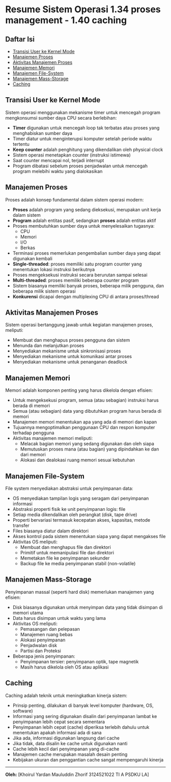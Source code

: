 # Resume Sistem Operasi 1.34 proses management - 1.40 caching

## Daftar Isi
- [Transisi User ke Kernel Mode](#transisi-user-ke-kernel-mode)
- [Manajemen Proses](#manajemen-proses)
- [Aktivitas Manajemen Proses](#aktivitas-manajemen-proses)
- [Manajemen Memori](#manajemen-memori)
- [Manajemen File-System](#manajemen-file-system)
- [Manajemen Mass-Storage](#manajemen-mass-storage)
- [Caching](#caching)

## Transisi User ke Kernel Mode
Sistem operasi menggunakan mekanisme timer untuk mencegah program mengkonsumsi sumber daya CPU secara berlebihan:

- **Timer** digunakan untuk mencegah loop tak terbatas atau proses yang menghabiskan sumber daya
- Timer diatur untuk menginterupsi komputer setelah periode waktu tertentu
- **Keep counter** adalah penghitung yang dikendalikan oleh physical clock
- Sistem operasi menetapkan counter (instruksi istimewa)
- Saat counter mencapai nol, terjadi interrupt
- Program dibatasi sebelum proses penjadwalan untuk mencegah program melebihi waktu yang dialokasikan

## Manajemen Proses
Proses adalah konsep fundamental dalam sistem operasi modern:

- **Proses** adalah program yang sedang dieksekusi, merupakan unit kerja dalam sistem
- **Program** adalah entitas pasif, sedangkan **proses** adalah entitas aktif
- Proses membutuhkan sumber daya untuk menyelesaikan tugasnya:
  - CPU
  - Memori
  - I/O
  - Berkas
- Terminasi proses memerlukan pengembalian sumber daya yang dapat digunakan kembali
- **Single-threaded**: proses memiliki satu program counter yang menentukan lokasi instruksi berikutnya
- Proses mengeksekusi instruksi secara berurutan sampai selesai
- **Multi-threaded**: proses memiliki beberapa counter program
- Sistem biasanya memiliki banyak proses, beberapa milik pengguna, dan beberapa milik sistem operasi
- **Konkurensi** dicapai dengan multiplexing CPU di antara proses/thread

## Aktivitas Manajemen Proses
Sistem operasi bertanggung jawab untuk kegiatan manajemen proses, meliputi:

- Membuat dan menghapus proses pengguna dan sistem
- Menunda dan melanjutkan proses
- Menyediakan mekanisme untuk sinkronisasi proses
- Menyediakan mekanisme untuk komunikasi antar proses
- Menyediakan mekanisme untuk penanganan deadlock

## Manajemen Memori
Memori adalah komponen penting yang harus dikelola dengan efisien:

- Untuk mengeksekusi program, semua (atau sebagian) instruksi harus berada di memori
- Semua (atau sebagian) data yang dibutuhkan program harus berada di memori
- Manajemen memori menentukan apa yang ada di memori dan kapan
- Tujuannya mengoptimalkan penggunaan CPU dan respon komputer terhadap pengguna
- Aktivitas manajemen memori meliputi:
  - Melacak bagian memori yang sedang digunakan dan oleh siapa
  - Memutuskan proses mana (atau bagian) yang dipindahkan ke dan dari memori
  - Alokasi dan dealokasi ruang memori sesuai kebutuhan

## Manajemen File-System
File system menyediakan abstraksi untuk penyimpanan data:

- OS menyediakan tampilan logis yang seragam dari penyimpanan informasi
- Abstraksi properti fisik ke unit penyimpanan logis: file
- Setiap media dikendalikan oleh perangkat (disk, tape drive)
- Properti bervariasi termasuk kecepatan akses, kapasitas, metode transfer
- Files biasanya diatur dalam direktori
- Akses kontrol pada sistem menentukan siapa yang dapat mengakses file
- Aktivitas OS meliputi:
  - Membuat dan menghapus file dan direktori
  - Primitif untuk memanipulasi file dan direktori
  - Memetakan file ke penyimpanan sekunder
  - Backup file ke media penyimpanan stabil (non-volatile)

## Manajemen Mass-Storage
Penyimpanan massal (seperti hard disk) memerlukan manajemen yang efisien:

- Disk biasanya digunakan untuk menyimpan data yang tidak disimpan di memori utama
- Data harus disimpan untuk waktu yang lama
- Aktivitas OS meliputi:
  - Pemasangan dan pelepasan
  - Manajemen ruang bebas
  - Alokasi penyimpanan
  - Penjadwalan disk
  - Partisi dan Proteksi
- Beberapa jenis penyimpanan:
  - Penyimpanan tersier: penyimpanan optik, tape magnetik
  - Masih harus dikelola oleh OS atau aplikasi

## Caching
Caching adalah teknik untuk meningkatkan kinerja sistem:

- Prinsip penting, dilakukan di banyak level komputer (hardware, OS, software)
- Informasi yang sering digunakan disalin dari penyimpanan lambat ke penyimpanan lebih cepat secara sementara
- Penyimpanan lebih cepat (cache) diperiksa terlebih dahulu untuk menentukan apakah informasi ada di sana
- Jika ada, informasi digunakan langsung dari cache
- Jika tidak, data disalin ke cache untuk digunakan nanti
- Cache lebih kecil dari penyimpanan yang di-cache
- Manajemen cache merupakan masalah desain penting
- Kebijakan ukuran dan penggantian cache sangat mempengaruhi kinerja

---

**Oleh:** [Khoirul Yardan Mauluddin Zhorif 3124521022 TI A PSDKU LA]